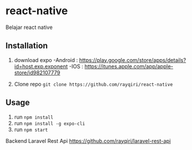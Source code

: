 # react-native
Belajar react native

## Installation
1. download expo 
  -Android : https://play.google.com/store/apps/details?id=host.exp.exponent
  -IOS     : https://itunes.apple.com/app/apple-store/id982107779

2. Clone repo `git clone https://github.com/rayqiri/react-native`

## Usage 
1. run `npm install` 
2. run `npm install -g expo-cli`
3. run `npm start`

Backend Laravel Rest Api
https://github.com/rayqiri/laravel-rest-api
